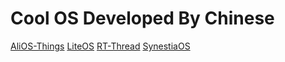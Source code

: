 # Cool OS Developed By Chinese

[AliOS-Things](https://www.alios.cn/things)
[LiteOS](https://www.huawei.com/minisite/liteos/cn/)
[RT-Thread](https://www.rt-thread.io/)
[SynestiaOS](https://synestiaos.org/home)

